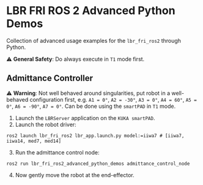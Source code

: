 # LBR FRI ROS 2 Advanced Python Demos
Collection of advanced usage examples for the `lbr_fri_ros2` through Python.

⚠️ **General Safety**: Do always execute in `T1` mode first.

## Admittance Controller
⚠️ **Warning**: Not well behaved around singularities, put robot in a well-behaved configuration first, e.g. `A1 = 0°`, `A2 = -30°`, `A3 = 0°`, `A4 = 60°`, `A5 = 0°`, `A6 = -90°`, `A7 = 0°`. Can be done using the `smartPAD` in `T1` mode.
1. Launch the `LBRServer` application on the `KUKA smartPAD`.
2. Launch the robot driver:
```shell
ros2 launch lbr_fri_ros2 lbr_app.launch.py model:=iiwa7 # [iiwa7, iiwa14, med7, med14]
```
3. Run the admittance control node:
```shell
ros2 run lbr_fri_ros2_advanced_python_demos admittance_control_node
```
4. Now gently move the robot at the end-effector.
